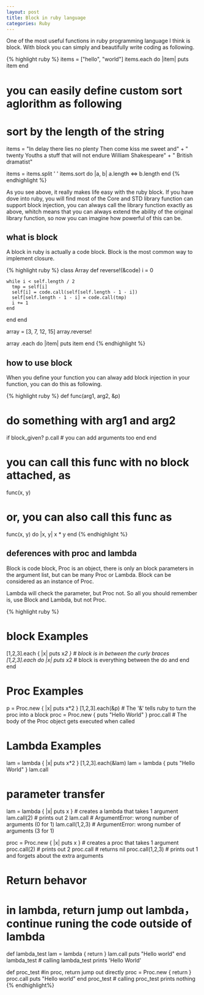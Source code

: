 ```yaml
---
layout: post
title: Block in ruby language
categories: Ruby
---
```


One of the most useful functions in ruby programming language I think is block. With block
you can simply and beautifully write coding as following.

{% highlight ruby %}
items = ["hello", "world"]
items.each do |item|
  puts item
end

# you can easily define custom sort aglorithm as following
# sort by the length of the string

items = "In delay there lies no plenty Then come kiss me sweet and" + 
  " twenty Youths a stuff that will not endure William Shakespeare" +
  " British dramatist"

items = items.split ' '
items.sort do |a, b|
  a.length <=> b.length
end
{% endhighlight %}

As you see above, it really makes life easy with the ruby block. If you have dove into ruby,
you will find most of the Core and STD library function can support block injection, you can always
call the library function exactly as above, whitch means that you can always extend the ability of
the original library function, so now you can imagine how powerful of this can be.

what is block
-------------
A block in ruby is actually a code block. Block is the most common way to implement closure.

{% highlight ruby %}
class Array
  def reverse!(&code)
    i = 0

    while i < self.length / 2
      tmp = self[i]
      self[i] = code.call(self[self.length - 1 - i])
      self[self.length - 1 - i] = code.call(tmp)
      i += 1
    end
  end
end

array = [3, 7, 12, 15]
array.reverse!

array .each do |item|
  puts item
end
{% endhighlight %}

how to use block
----------------
When you define your function you can alway add block injection in your function, you can do this as 
following.

{% highlight ruby %}
def func(arg1, arg2, &p)
  # do something with arg1 and arg2

  if block_given?
    p.call # you can add arguments too
  end
end

# you can call this func with no block attached, as
func(x, y)

# or, you can also call this func as
func(x, y) do |x, y|
  x * y
end
{% endhighlight %}

deferences with proc and lambda
-------------------------------
Block is code block, Proc is an object, there is only an block parameters in the argument list, but
can be many Proc or Lambda. Block can be considered as an instance of Proc.

Lambda will check the parameter, but Proc not. So all you should remember is, use Block and Lambda, but
not Proc.

{% highlight ruby %}
# block Examples 
[1,2,3].each { |x| puts x*2 } # block is in between the curly braces
[1,2,3].each do |x| puts x*2 # block is everything between the do and end end

# Proc Examples
p = Proc.new { |x| puts x*2 } 
[1,2,3].each(&p) # The '&' tells ruby to turn the proc into a block 
proc = Proc.new { puts "Hello World" } 
proc.call # The body of the Proc object gets executed when called 

# Lambda Examples 
lam = lambda { |x| puts x*2 } 
[1,2,3].each(&lam) 
lam = lambda { puts "Hello World" } 
lam.call

# parameter transfer 
lam = lambda { |x| puts x } # creates a lambda that takes 1 argument
lam.call(2) # prints out 2 
lam.call # ArgumentError: wrong number of arguments (0 for 1) 
lam.call(1,2,3) # ArgumentError: wrong number of arguments (3 for 1) 

proc = Proc.new { |x| puts x } # creates a proc that takes 1 argument
proc.call(2) # prints out 2
proc.call # returns nil 
proc.call(1,2,3) # prints out 1 and forgets about the extra arguments

# Return behavor
# in lambda, return jump out lambda，continue runing the code outside of lambda

def lambda_test 
  lam = lambda { return } 
  lam.call puts "Hello world" 
end 
lambda_test # calling lambda_test prints 'Hello World'

def proc_test 
#in proc, return jump out directly
  proc = Proc.new { return } 
  proc.call 
  puts "Hello world"
end 
proc_test # calling proc_test prints nothing
{% endhighlight%}
